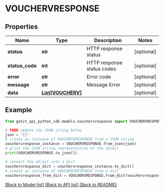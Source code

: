 # VOUCHERVRESPONSE


## Properties

Name | Type | Description | Notes
------------ | ------------- | ------------- | -------------
**status** | **str** | HTTP response status | [optional] 
**status_code** | **int** | HTTP response status codes | [optional] 
**error** | **str** | Error code | [optional] 
**message** | **str** | Message Error | [optional] 
**data** | [**List[VOUCHERV]**](VOUCHERV.md) |  | [optional] 

## Example

```python
from gotit_api_python_sdk.models.vouchervresponse import VOUCHERVRESPONSE

# TODO update the JSON string below
json = "{}"
# create an instance of VOUCHERVRESPONSE from a JSON string
vouchervresponse_instance = VOUCHERVRESPONSE.from_json(json)
# print the JSON string representation of the object
print(VOUCHERVRESPONSE.to_json())

# convert the object into a dict
vouchervresponse_dict = vouchervresponse_instance.to_dict()
# create an instance of VOUCHERVRESPONSE from a dict
vouchervresponse_from_dict = VOUCHERVRESPONSE.from_dict(vouchervresponse_dict)
```
[[Back to Model list]](../README.md#documentation-for-models) [[Back to API list]](../README.md#documentation-for-api-endpoints) [[Back to README]](../README.md)


